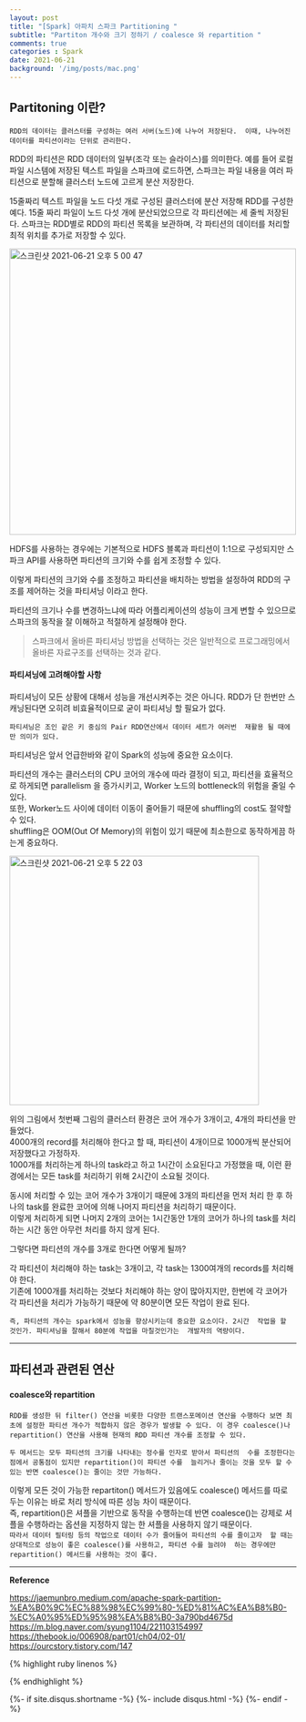 ```yaml
---
layout: post
title: "[Spark] 아파치 스파크 Partitioning "
subtitle: "Partiton 개수와 크기 정하기 / coalesce 와 repartition "    
comments: true
categories : Spark
date: 2021-06-21
background: '/img/posts/mac.png'
---
```


## Partitoning 이란?   

`RDD의 데이터는 클러스터를 구성하는 여러 서버(노드)에 나누어 저장된다. 
이때, 나누어진 데이터를 파티션이라는 단위로 관리한다.`   

RDD의 파티션은 RDD 데이터의 일부(조각 또는 슬라이스)를 의미한다. 예를 들어 
로컬 파일 시스템에 저장된 텍스트 파일을 스파크에 로드하면, 스파크는 파일 내용을 
여러 파티션으로 분할해 클러스터 노드에 고르게 분산 저장한다.   

15줄짜리 텍스트 파일을 노드 다섯 개로 구성된 클러스터에 분산 저장해 
RDD를 구성한 예다. 15줄 짜리 파일이 노드 다섯 개에 분산되었으므로 
각 파티션에는 세 줄씩 저장된다. 스파크는 RDD별로 RDD의 파티션 목록을 
보관하며, 각 파티션의 데이터를 처리할 최적 위치를 추가로 저장할 수 있다.   

<img width="503" alt="스크린샷 2021-06-21 오후 5 00 47" src="https://user-images.githubusercontent.com/26623547/122727873-7b534b00-d2b2-11eb-869c-24218ec2fa60.png">    


HDFS를 사용하는 경우에는 기본적으로 HDFS 블록과 파티션이 1:1으로 
구성되지만 스파크 API를 사용하면 파티션의 크기와 수를 쉽게 
조정할 수 있다.   

이렇게 파티션의 크기와 수를 조정하고 파티션을 배치하는 방법을 
설정하여 RDD의 구조를 제어하는 것을 파티셔닝 이라고 한다.   

파티션의 크기나 수를 변경하느냐에 따라 어플리케이션의 성능이 
크게 변할 수 있으므로 스파크의 동작을 잘 이해하고 적절하게 
설정해야 한다.   

> 스파크에서 올바른 파티셔닝 방법을 선택하는 것은 일반적으로 프로그래밍에서 올바른 
자료구조를 선택하는 것과 같다.   

#### 파티셔닝에 고려해야할 사항   

파티셔닝이 모든 상황에 대해서 성능을 개선시켜주는 것은 아니다. RDD가 
단 한번만 스캐닝된다면 오히려 비효율적이므로 굳이 파티셔닝 할 필요가 없다.   

`파티셔닝은 조인 같은 키 중심의 Pair RDD연산에서 데이터 세트가 여러번 
재활용 될 때에만 의미가 있다.`   

파티셔닝은 앞서 언급한바와 같이 Spark의 성능에 
중요한 요소이다.    

파티션의 개수는 클러스터의 CPU 코어의 개수에 따라 결정이 되고, 
    파티션을 효율적으로 하게되면 parallelism 을 증가시키고, 
    Worker 노드의 bottleneck의 위험을 줄일 수 있다.    
또한, Worker노드 사이에 데이터 이동이 줄어들기 때문에 shuffling의 
cost도 절약할 수 있다.    
shuffling은 OOM(Out Of Memory)의 위험이 있기 때문에 최소한으로 동작하게끔 
하는게 중요하다.   

<img width="438" alt="스크린샷 2021-06-21 오후 5 22 03" src="https://user-images.githubusercontent.com/26623547/122730495-3da3f180-d2b5-11eb-9db9-f24c83d7797f.png">    

위의 그림에서 첫번째 그림의 클러스터 환경은 코어 개수가 3개이고, 4개의 
파티션을 만들었다.    
4000개의 record를 처리해야 한다고 할 때, 파티션이 4개이므로 1000개씩 분산되어 
저장했다고 가정하자.   
1000개를 처리하는게 하나의 task라고 하고 1시간이 소요된다고 가정했을 때, 
    이런 환경에서는 모든 task를 처리하기 위해 2시간이 소요될 것이다.   

동시에 처리할 수 있는 코어 개수가 3개이기 때문에 3개의 파티션을 먼저 처리 한 후 
하나의 task를 완료한 코어에 의해 나머지 파티션을 처리하기 때문이다.   
이렇게 처리하게 되면 나머지 2개의 코어는 1시간동안 1개의 코어가 하나의 
task를 처리하는 시간 동안 아무런 처리를 하지 않게 된다.   

그렇다면 파티션의 개수를 3개로 한다면 어떻게 될까?   

각 파티션이 처리해야 하는 task는 3개이고, 각 task는 1300여개의 records를 
처리해야 한다.    
기존에 1000개를 처리하는 것보다 처리해야 하는 양이 많아지지만, 한번에 
각 코어가 각 파티션을 처리가 가능하기 때문에 약 80분이면 모든 작업이 
완료 된다.   

`즉, 파티션의 개수는 spark에서 성능을 향상시키는데 중요한 요소이다. 2시간 
작업을 할 것인가. 파티셔닝을 잘해서 80분에 작업을 마칠것인가는 
개발자의 역량이다.`    

- - - 

## 파티션과 관련된 연산

#### coalesce와 repartition

`RDD를 생성한 뒤 filter() 연산을 비롯한 다양한 트랜스포메이션 연산을
수행하다 보면 최초에 설정한 파티션 개수가 적합하지 않은 경우가
발생할 수 있다. 이 경우 coalesce()나 repartition() 연산을
사용해 현재의 RDD 파티션 개수를 조정할 수 있다.`

`두 메서드는 모두 파티션의 크기를 나타내는 정수를 인자로 받아서 파티션의 
수를 조정한다는 점에서 공통점이 있지만 repartition()이 파티션 수를 
늘리거나 줄이는 것을 모두 할 수 있는 반면 coalesce()는 줄이는 것만 가능하다.`   

이렇게 모든 것이 가능한 repartiton() 메서드가 있음에도 coalesce() 메서드를 
따로 두는 이유는 바로 처리 방식에 따른 성능 차이 때문이다.   
즉, repartition()은 셔플을 기반으로 동작을 수행하는데 반면 coalesce()는 
강제로 셔플을 수행하라는 옵션을 지정하지 않는 한 셔플을 사용하지 않기 
때문이다.    
`따라서 데이터 필터링 등의 작업으로 데이터 수가 줄어들어 파티션의 수를 줄이고자 
할 때는 상대적으로 성능이 좋은 coalesce()를 사용하고, 파티션 수를 늘려야 
하는 경우에만 repartition() 메서드를 사용하는 것이 좋다.`    



- - - 

**Reference**    

<https://jaemunbro.medium.com/apache-spark-partition-%EA%B0%9C%EC%88%98%EC%99%80-%ED%81%AC%EA%B8%B0-%EC%A0%95%ED%95%98%EA%B8%B0-3a790bd4675d>   
<https://m.blog.naver.com/syung1104/221103154997>    
<https://thebook.io/006908/part01/ch04/02-01/>   
<https://ourcstory.tistory.com/147>    

{% highlight ruby linenos %}

{% endhighlight %}


{%- if site.disqus.shortname -%}
    {%- include disqus.html -%}
{%- endif -%}

